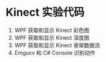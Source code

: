 # Kinect 实验代码

1. WPF 获取和显示 Kinect 彩色图
2. WPF 获取和显示 Kinect 深度图
3. WPF 获取和显示 Kinect 骨架数据流
4. Emgucv 和 C# Console 识别动作